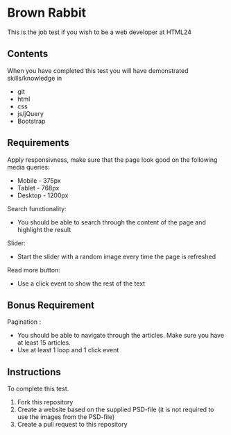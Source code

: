 Brown Rabbit
============

This is the job test if you wish to be a web developer at HTML24

Contents
--------

When you have completed this test you will have demonstrated skills/knowledge in

* git
* html
* css
* js/jQuery
* Bootstrap

Requirements
--------

Apply responsivness, make sure that the page look good on the following media queries:

* Mobile - 375px
* Tablet - 768px
* Desktop - 1200px

Search functionality:

* You should be able to search through the content of the page and highlight the result

Slider:

* Start the slider with a random image every time the page is refreshed 

Read more button:

* Use a click event to show the rest of the text 


Bonus Requirement
--------
Pagination :

* You should be able to navigate through the articles. Make sure you have at least 15 articles. 
* Use at least 1 loop and 1 click event


Instructions
------------

To complete this test.

1. Fork this repository
2. Create a website based on the supplied PSD-file (it is not required to use the images from the PSD-file)
3. Create a pull request to this repository